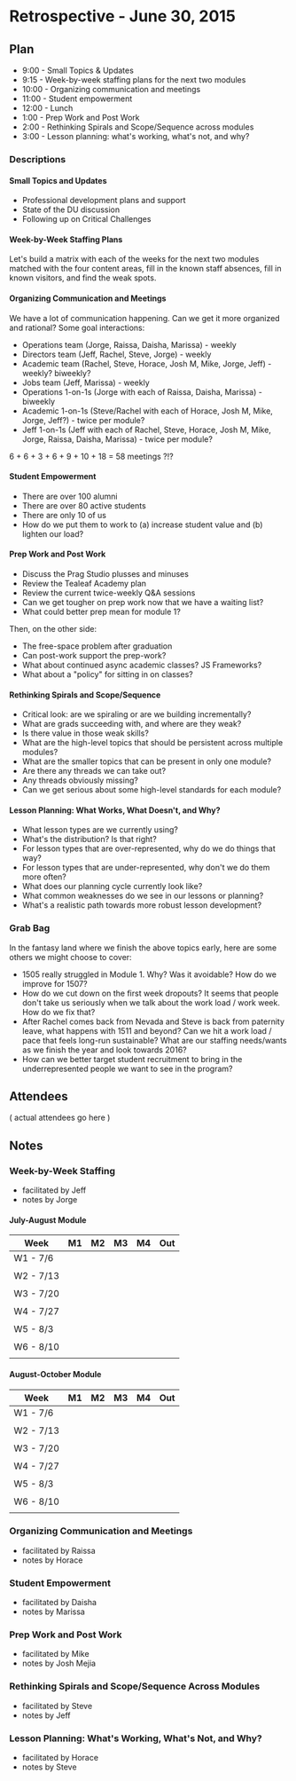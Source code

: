 # Retrospective - June 30, 2015

## Plan

* 9:00 - Small Topics & Updates
* 9:15 - Week-by-week staffing plans for the next two modules
* 10:00 - Organizing communication and meetings
* 11:00 - Student empowerment
* 12:00 - Lunch
* 1:00 - Prep Work and Post Work
* 2:00 - Rethinking Spirals and Scope/Sequence across modules
* 3:00 - Lesson planning: what's working, what's not, and why?

### Descriptions

#### Small Topics and Updates

* Professional development plans and support
* State of the DU discussion
* Following up on Critical Challenges

#### Week-by-Week Staffing Plans

Let's build a matrix with each of the weeks for the next two modules matched with the four content areas, fill in the
known staff absences, fill in known visitors, and find the weak spots.

#### Organizing Communication and Meetings

We have a lot of communication happening. Can we get it more organized and rational? Some goal interactions:

* Operations team (Jorge, Raissa, Daisha, Marissa) - weekly
* Directors team (Jeff, Rachel, Steve, Jorge) - weekly
* Academic team (Rachel, Steve, Horace, Josh M, Mike, Jorge, Jeff) - weekly? biweekly?
* Jobs team (Jeff, Marissa) - weekly
* Operations 1-on-1s (Jorge with each of Raissa, Daisha, Marissa) - biweekly
* Academic 1-on-1s (Steve/Rachel with each of Horace, Josh M, Mike, Jorge, Jeff?) - twice per module?
* Jeff 1-on-1s (Jeff with each of Rachel, Steve, Horace, Josh M, Mike, Jorge, Raissa, Daisha, Marissa) - twice per module?

6 + 6 + 3 + 6 + 9 + 10 + 18 = 58 meetings ?!?

#### Student Empowerment

* There are over 100 alumni
* There are over 80 active students
* There are only 10 of us
* How do we put them to work to (a) increase student value and (b) lighten our load?

#### Prep Work and Post Work

* Discuss the Prag Studio plusses and minuses
* Review the Tealeaf Academy plan
* Review the current twice-weekly Q&A sessions
* Can we get tougher on prep work now that we have a waiting list?
* What could better prep mean for module 1?

Then, on the other side:

* The free-space problem after graduation
* Can post-work support the prep-work?
* What about continued async academic classes? JS Frameworks?
* What about a "policy" for sitting in on classes?

#### Rethinking Spirals and Scope/Sequence

* Critical look: are we spiraling or are we building incrementally?
* What are grads succeeding with, and where are they weak?
* Is there value in those weak skills?
* What are the high-level topics that should be persistent across multiple modules?
* What are the smaller topics that can be present in only one module?
* Are there any threads we can take out?
* Any threads obviously missing?
* Can we get serious about some high-level standards for each module?

#### Lesson Planning: What Works, What Doesn't, and Why?

* What lesson types are we currently using?
* What's the distribution? Is that right?
* For lesson types that are over-represented, why do we do things that way?
* For lesson types that are under-represented, why don't we do them more often?
* What does our planning cycle currently look like?
* What common weaknesses do we see in our lessons or planning?
* What's a realistic path towards more robust lesson development?

### Grab Bag

In the fantasy land where we finish the above topics early, here are some others we might choose to cover:

* 1505 really struggled in Module 1. Why? Was it avoidable? How do we improve for 1507?
* How do we cut down on the first week dropouts? It seems that people don't take us seriously when we talk about the
work load / work week. How do we fix that?
* After Rachel comes back from Nevada and Steve is back from paternity leave, what happens with 1511 and beyond? Can
we hit a work load / pace that feels long-run sustainable? What are our staffing needs/wants as we finish the year and
look towards 2016?
* How can we better target student recruitment to bring in the underrepresented people we want to see in the program?

## Attendees

( actual attendees go here )

## Notes

### Week-by-Week Staffing

* facilitated by Jeff
* notes by Jorge

#### July-August Module

|  Week			|  M1	|  M2	|  M3	|  M4	|  Out	|
|---			|---	|---	|---	|---	|---	|
|  W1 - 7/6     |   	|   	|   	|   	|   	|
|   			|   	|   	|   	|   	|   	|
|  W2 - 7/13	|   	|   	|   	|   	|   	|
|   			|   	|   	|   	|   	|   	|
|  W3 - 7/20	|   	|   	|   	|   	|   	|
|   			|   	|   	|   	|   	|   	|
|  W4 - 7/27	|   	|   	|   	|   	|   	|
|   			|   	|   	|   	|   	|   	|
|  W5 - 8/3 	|   	|   	|   	|   	|   	|
|   			|   	|   	|   	|   	|   	|
|  W6 - 8/10	|   	|   	|   	|   	|   	|
|   			|   	|   	|   	|   	|   	|

#### August-October Module

|  Week			|  M1	|  M2	|  M3	|  M4	|  Out	|
|---			|---	|---	|---	|---	|---	|
|  W1 - 7/6     |   	|   	|   	|   	|   	|
|   			|   	|   	|   	|   	|   	|
|  W2 - 7/13	|   	|   	|   	|   	|   	|
|   			|   	|   	|   	|   	|   	|
|  W3 - 7/20	|   	|   	|   	|   	|   	|
|   			|   	|   	|   	|   	|   	|
|  W4 - 7/27	|   	|   	|   	|   	|   	|
|   			|   	|   	|   	|   	|   	|
|  W5 - 8/3 	|   	|   	|   	|   	|   	|
|   			|   	|   	|   	|   	|   	|
|  W6 - 8/10	|   	|   	|   	|   	|   	|
|   			|   	|   	|   	|   	|   	|

### Organizing Communication and Meetings

* facilitated by Raissa
* notes by Horace

### Student Empowerment

* facilitated by Daisha
* notes by Marissa

### Prep Work and Post Work

* facilitated by Mike
* notes by Josh Mejia

### Rethinking Spirals and Scope/Sequence Across Modules

* facilitated by Steve
* notes by Jeff

### Lesson Planning: What's Working, What's Not, and Why?

* facilitated by Horace
* notes by Steve
